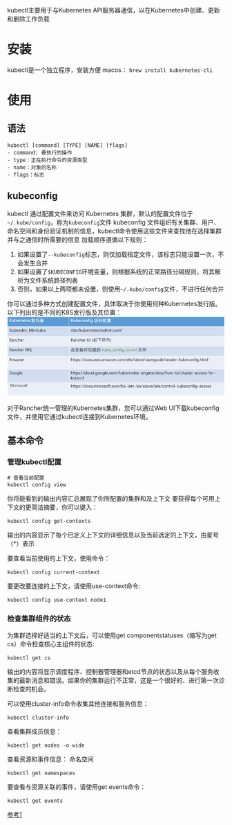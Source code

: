 kubectl主要用于与Kubernetes API服务器通信，以在Kubernetes中创建、更新和删除工作负载

# 安装
kubectl是一个独立程序，安装方便
macos： `brew install kubernetes-cli`

# 使用
## 语法
```
kubectl [command] [TYPE] [NAME] [flags]
- command: 要执行的操作
- type：正在执行命令的资源类型
- name：对象的名称
- flags：标志
```
## kubeconfig
kubectl 通过配置文件来访问 Kubernetes 集群，默认的配置文件位于`~/.kube/config`，称为`kubeconfig`文件
kubeconfig 文件组织有关集群、用户、命名空间和身份验证机制的信息，kubectl命令使用这些文件来查找他在选择集群并与之通信时所需要的信息
加载顺序遵循以下规则：
1. 如果设置了`--kubeconfig`标志，则仅加载指定文件，该标志只能设置一次，不会发生合并
2. 如果设置了`$KUBECONFIG`环境变量，则根据系统的正常路径分隔规则，将其解析为文件系统路径列表
3. 否则，如果以上两项都未设置，则使用`~/.kube/config`文件，不进行任何合并

你可以通过多种方式创建配置文件，具体取决于你使用何种Kubernetes发行版。以下列出的是不同的K8S发行版及其位置：
<img src="./../imgs/config_path.png" />

对于Rancher统一管理的Kubernetes集群，您可以通过Web UI下载kubeconfig文件，并使用它通过kubectl连接到Kubernetes环境。


## 基本命令
### 管理kubectl配置
```
# 查看当前配置
kubectl config view
```
你将能看到的输出内容汇总展现了你所配置的集群和及上下文
要获得每个可用上下文的更简洁摘要，你可以键入：
```
kubectl config get-contexts
```
输出的内容显示了每个已定义上下文的详细信息以及当前选定的上下文，由星号（*）表示

要查看当前使用的上下文，使用命令：
```
kubectl config current-context
```
要更改要连接的上下文，请使用use-context命令:
```
kubectl config use-context node1
```

### 检查集群组件的状态
为集群选择好适当的上下文后，可以使用get componentstatuses（缩写为get cs）命令检查核心主组件的状态:
```
kubectl get cs
```
输出的内容将显示调度程序、控制器管理器和etcd节点的状态以及从每个服务收集的最新消息和错误。如果你的集群运行不正常，这是一个很好的、进行第一次诊断检查的机会。


可以使用cluster-info命令收集其他连接和服务信息：
```
kubectl cluster-info
```

查看集群成员信息：
```
kubectl get nodes -o wide
```

查看资源和事件信息：
命名空间
```
kubectl get namespaces
```

要查看与资源关联的事件，请使用get events命令：
```
kubectl get events
```














[参考1](https://segmentfault.com/a/1190000019740014)